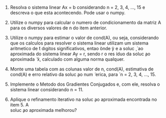 1. Resolva o sistema linear Ax = b considerando n = 2, 3, 4, ..., 15 e descreva o
que esta acontecendo. Pode usar o numpy.  

2. Utilize o numpy para calcular o numero de condicionamento da matriz  A para
os diversos valores de n do item anterior.

3. Utilize o numpy para estimar o valor de cond(A), ou seja, considerando que
os calculos para resolver o sistema linear utilizam um sistema aritmetico de  ́t
dıgitos significativos, entao ̃onde  ̃y e a soluc ̧  ́ ao aproximada do sistema linear Ay = r,
sendo r o res ́ıduo da soluc ̧ao aproximada  ̃  ̃x, calculado com alguma norma qualquer.

5. Monte uma tabela com as colunas valor de n, cond(A), estimativa de cond(A)
e erro relativo da soluc ̧ao num  ̃ erica, para  ́ n = 2, 3, 4, ..., 15.

6. Implemente o Metodo dos Gradientes Conjugados e, com ele, resolva o sistema 
linear considerando n = 11.

7. Aplique o refinamento iterativo na soluc ̧ao aproximada encontrada no item 5. A  
soluc ̧ao aproximada melhorou?
